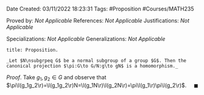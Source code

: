 <div class="topSpace"></div>

Date Created: 03/11/2022 18:23:31
Tags: #Proposition #Courses/MATH235

Proved by: _Not Applicable_
References: _Not Applicable_
Justifications: _Not Applicable_

Specializations: _Not Applicable_
Generalizations: _Not Applicable_

``` ad-Proposition
title: Proposition.

_Let $N\nsubgrpeq G$ be a normal subgroup of a group $G$. Then the canonical projection $\pi:G\to G/N:g\to gN$ is a homomorphism._

```

_Proof_. Take $g_1,g_2\in G$ and observe that $\pi\l(g_1g_2\r)=\l(g_1g_2\r)N=\l(g_1N\r)\l(g_2N\r)=\pi\l(g_1\r)\pi\l(g_2\r)$.<span style="float:right;">$\blacksquare$</span>
